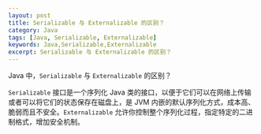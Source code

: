 ```yaml
---
layout: post
title: Serializable 与 Externalizable 的区别？
category: Java
tags: [Java, Serializable, Externalizable]
keywords: Java,Serializable,Externalizable
excerpt: Serializable 与 Externalizable 的区别？
---
```


Java 中，`Serializable` 与 `Externalizable` 的区别？

`Serializable` 接口是一个序列化 Java 类的接口，以便于它们可以在网络上传输或者可以将它们的状态保存在磁盘上，是 JVM 内嵌的默认序列化方式，成本高、脆弱而且不安全。`Externalizable` 允许你控制整个序列化过程，指定特定的二进制格式，增加安全机制。
